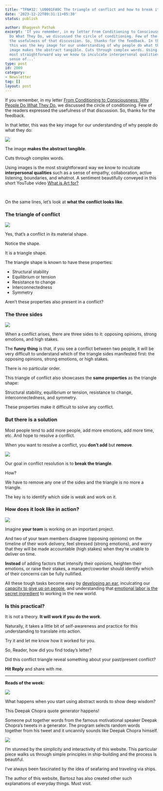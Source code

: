 ```yaml
---
title: "TFN#32: \U0001FA9C The triangle of conflict and how to break it"
date: '2023-12-22T09:31:11+05:30'
status: publish

author: Bhagyesh Pathak
excerpt: 'If you remember, in my letter From Conditioning to Consciousness: Why People
  Do What They Do, we discussed the circle of conditioning. Few of the readers expressed
  the usefulness of that discussion. So, thanks for the feedback. In that letter,
  this was the key image for our understanding of why people do what they do: The
  image makes the abstract tangible. Cuts through complex words. Using images is the
  most straightforward way we know to inculcate interpersonal qualities such as a
  sense of...'
type: post
id: 2009
category:
- Newsletter
tag: []
layout: post
---
```


If you remember, in my letter [From Conditioning to Consciousness: Why People Do What They Do](https://bhagyeshpathak.com/blog/%f0%9f%aa%9c-from-conditioning-to-conduct-why-people-do-what-they-do/), we discussed the circle of conditioning. Few of the readers expressed the usefulness of that discussion. So, thanks for the feedback.

In that letter, this was the key image for our understanding of why people do what they do:

![](https://embed.filekitcdn.com/e/tkwVjiL2WnM6sb9P2ZThes/rjDyrNmkdaa6BAYT9oewVh)

The image **makes the abstract tangible**.

Cuts through complex words.

Using images is the most straightforward way we know to inculcate **interpersonal qualities** such as a sense of empathy, collaboration, active listening, boundaries, and whatnot. A sentiment beautifully conveyed in this short YouTube video [What is Art for?](https://www.youtube.com/watch?v=sn0bDD4gXrE)​

​

On the same lines, let’s look at **what the conflict looks like**.

### The triangle of conflict

![](https://embed.filekitcdn.com/e/tkwVjiL2WnM6sb9P2ZThes/rpMrJVs7cssQLWhFjcz9ou)

Yes, that’s a conflict in its material shape.

Notice the shape.

It is a triangle shape.

The triangle shape is known to have these properties:

- Structural stability
- Equilibrium or tension
- Resistance to change
- Interconnectedness
- Symmetry

Aren’t these properties also present in a conflict?

### The three sides

![](https://embed.filekitcdn.com/e/tkwVjiL2WnM6sb9P2ZThes/k9xM864rJbjX85A7Ed3sA3)

When a conflict arises, there are three sides to it: opposing opinions, strong emotions, and high stakes.

The **funny thing** is that, if you see a conflict between two people, it will be very difficult to understand which of the triangle sides manifested first: the opposing opinions, strong emotions, or high stakes.

There is no particular order.

This triangle of conflict also showcases the **same properties** as the triangle shape:

Structural stability, equilibrium or tension, resistance to change, interconnectedness, and symmetry.

These properties make it difficult to solve any conflict.

### But there is a solution

Most people tend to add more people, add more emotions, add more time, etc. And hope to resolve a conflict.

When you want to resolve a conflict, you **don’t add** but **remove**.

![](https://embed.filekitcdn.com/e/tkwVjiL2WnM6sb9P2ZThes/rcWmZjqFrgxT5Svg1vASZP)

Our goal in conflict resolution is to **break the triangle**.

How?

We have to remove any one of the sides and the triangle is no more a triangle.

The key is to identify which side is weak and work on it.

### How does it look like in action?

![](https://embed.filekitcdn.com/e/tkwVjiL2WnM6sb9P2ZThes/94MFGTRCzPJ7zqGQ2jWWf5)

Imagine **your team** is working on an important project.

And two of your team members disagree (opposing opinions) on the timeline of their work delivery, feel stressed (strong emotions), and worry that they will be made accountable (high stakes) when they’re unable to deliver on time.

**Instead** of adding factors that intensify their opinions, heighten their emotions, or raise their stakes, a manager/coworker should identify which of their concerns can be fully nullified.

All these tough tasks become easy by [developing an ear](http://bhagyeshpathak.com/blog/developing-an-ear), inculcating our [capacity to give up on people](http://bhagyeshpathak.com/blog/capacity-to-give-up-on-people), and understanding that [emotional labor is the secret ingredient](http://bhagyeshpathak.com/new-world-rules) to working in the new world.

### Is this practical?

It is not a theory. **It will work if you do the work**.

Naturally, it takes a little bit of self-awareness and practice for this understanding to translate into action.

Try it and let me know how it worked for you.

So, Reader, how did you find today’s letter?

Did this conflict triangle reveal something about your past/present conflict?

**Hit Reply** and share with me.

---

**Reads of the week:**

[![](https://embed.filekitcdn.com/e/tkwVjiL2WnM6sb9P2ZThes/knyLuDa826HYnEsbDncHMq)](http://www.wisdomofchopra.com/)

What happens when you start using abstract words to show deep wisdom?

This Deepak Chopra quote generator happens!

Someone put together words from the famous motivational speaker Deepak Chopra’s tweets in a generator. The program selects random words together from his tweet and it uncannily sounds like Deepak Chopra himself.

[![](https://embed.filekitcdn.com/e/tkwVjiL2WnM6sb9P2ZThes/w59vL86dJfE7DBgSQc8hot)](https://ciechanow.ski/naval-architecture/)

I’m stunned by the simplicity and interactivity of this website. This particular piece walks us through simple principles in ship-building and the process is beautiful.

I’ve always been fascinated by the idea of seafaring and traveling via ships.

The author of this website, Bartosz has also created other such explanations of everyday things. Must visit.